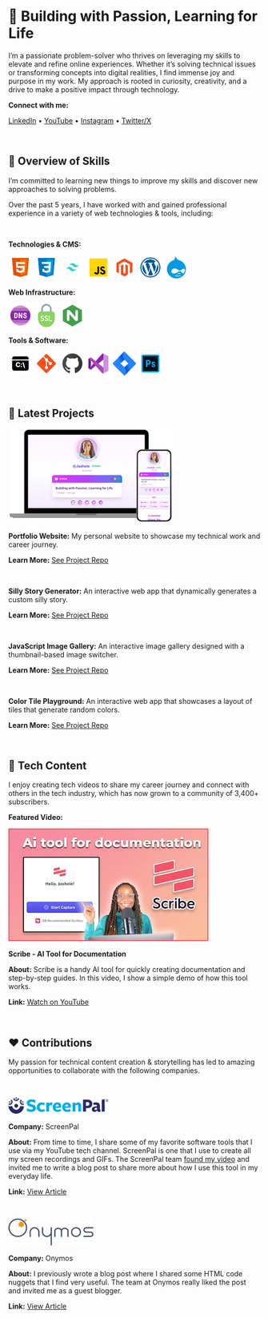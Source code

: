 # 💫 Building with Passion, Learning for Life

I’m a passionate problem-solver who thrives on leveraging my skills to elevate and refine online experiences. Whether it’s solving technical issues or transforming concepts into digital realities, I find immense joy and purpose in my work. My approach is rooted in curiosity, creativity, and a drive to make a positive impact through technology.


**Connect with me:**

[LinkedIn](https://www.linkedin.com/in/jashelet/) &bull;
[YouTube](https://www.youtube.com/jashelet) &bull;
[Instagram](https://www.instagram.com/jasheloper/) &bull;
[Twitter/X](https://x.com/jasheloper)

<br>

## 💼 Overview of Skills

I’m committed to learning new things to improve my skills and discover new approaches to solving problems. 

Over the past 5 years, I have worked with and gained professional experience in a variety of web technologies & tools, including:

<br>

**Technologies & CMS:**

![HTML5](/images/html5.png)
![CSS3](/images/css3.png)
![Tailwind CSS](/images/tailwind-css.png)
![JavaScript](/images/javascript.png)
![Magento](/images/magento.png)
![WordPress](/images/wordpress.png)
![Drupal](/images/drupal.png)



**Web Infrastructure:**

![DNS](/images/dns.png)
![SSL](/images/ssl-icon.png)
![NGINX](/images/nginx.png)


**Tools & Software:**

![Command Line Interface](/images/command-line.png)
![Git](/images/git.png)
![GitHub](/images/jashele_github.png)
![VS Code](/images/vscode.png)
![Jira](/images/jira.png)
![Adobe Photoshop](/images/photoshop.png)


<br>

## 🧩 Latest Projects


[![Portfolio Website](/images/project-portfolio.png)](https://devjashele.tech/)

**Portfolio Website:** My personal website to showcase my technical work and career journey.

**Learn More:** [See Project Repo](https://github.com/jasheloper/portfolio/)

<br>

**Silly Story Generator:** An interactive web app that dynamically generates a custom silly story.

**Learn More:** [See Project Repo](https://github.com/jasheloper/silly-story-js)

<br>

**JavaScript Image Gallery:** An interactive image gallery designed with a thumbnail-based image switcher.

**Learn More:** [See Project Repo](https://github.com/jasheloper/img-gallery-js-2)

<br>

**Color Tile Playground:** An interactive web app that showcases a layout of tiles that generate random colors.

**Learn More:** [See Project Repo](https://github.com/jasheloper/color-tile-playground)


<!--

[![Portfolio Website](/images/latest-project.png)](https://devjashele.tech/)

**Portfolio Website**

**About:** My personal portfolio website to showcase my technical work and career journey. It highlights my skills, projects, and professional story with a clean, modern design. It features social media–inspired elements like an online status and status update header.

**Technologies:** HTML, Tailwind CSS

**Site URL:**  [devjashele.tech](https://devjashele.tech/)

**Learn More:** [See Project Repo](https://github.com/jasheloper/portfolio/tree/main)
-->

<br>


## 🎥 Tech Content

I enjoy creating tech videos to share my career journey and connect with others in the tech industry, which has now grown to a community of 3,400+ subscribers.


**Featured Video:** 

[![Scribe Video Preview](/images/scribe-preview.png)](https://youtu.be/no2xIVDLD8Q)

**Scribe - AI Tool for Documentation**

**About:** Scribe is a handy AI tool for quickly creating documentation and step-by-step guides. In this video, I show a simple demo of how this tool works. 

**Link:** [Watch on YouTube](https://youtu.be/no2xIVDLD8Q)



<br>



## ❤️ Contributions
My passion for technical content creation & storytelling has led to amazing opportunities to collaborate with the following companies.

<br>


[![ScreenPal Preview](/images/screenpal.png)](https://screenpal.com/blog/screenpal-for-remote-work-and-content-creation)

**Company:** ScreenPal

**About:** From time to time, I share some of my favorite software tools that I use via my YouTube tech channel. 
ScreenPal is one that I use to create all my screen recordings and GIFs. The ScreenPal team [found my video](https://youtu.be/FI14qIK7rgo) and invited me to write a blog post to share more about how I use this tool in my everyday life.

**Link:** [View Article](https://screenpal.com/blog/screenpal-for-remote-work-and-content-creation)

<br>


[![Onymos](/images/onymos.png)](https://onymos.com/blog/mdn-code-nuggets-5-piece-meal/)

**Company:** Onymos

**About:** I previously wrote a blog post where I shared some HTML code nuggets that I find very useful. The team at Onymos really liked the post and invited me as a guest blogger.

**Link:** [View Article](https://onymos.com/blog/mdn-code-nuggets-5-piece-meal/)




<!--
**jasheloper/jasheloper** is a ✨ _special_ ✨ repository because its `README.md` (this file) appears on your GitHub profile.

Here are some ideas to get you started:

- 🔭 I’m currently working on ...
- 🌱 I’m currently learning ...
- 👯 I’m looking to collaborate on ...
- 🤔 I’m looking for help with ...
- 💬 Ask me about ...
- 📫 How to reach me: ...
- 😄 Pronouns: ...
- ⚡ Fun fact: ...
